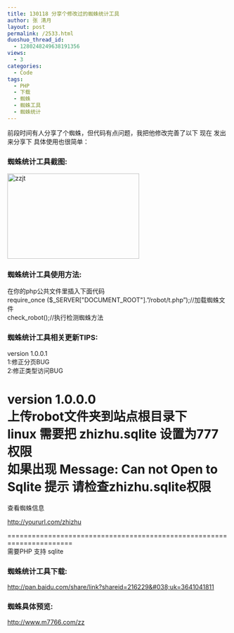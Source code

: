 ```yaml
---
title: 130118 分享个修改过的蜘蛛统计工具
author: 张 清月
layout: post
permalink: /2533.html
duoshuo_thread_id:
  - 1280248249638191356
views:
  - 3
categories:
  - Code
tags:
  - PHP
  - 下载
  - 蜘蛛
  - 蜘蛛工具
  - 蜘蛛统计
---
```

前段时间有人分享了个蜘蛛，但代码有点问题，我把他修改完善了以下 现在 发出来分享下 具体使用也很简单：

### 蜘蛛统计工具截图:

<a href="http://www.80aj.com/2533.html/zzjt" rel="attachment wp-att-2534"><img src="http://www.80aj.com/wp-content/uploads/2013/01/zzjt-300x194.jpg" alt="zzjt" width="300" height="194" class="aligncenter size-medium wp-image-2534" /></a>

### 蜘蛛统计工具使用方法:

在你的php公共文件里插入下面代码  
require\_once ($\_SERVER["DOCUMENT_ROOT"].&#8221;/robot/t.php&#8221;);//加载蜘蛛文件  
check_robot();//执行检测蜘蛛方法

### 蜘蛛统计工具相关更新TIPS:

version 1.0.0.1  
1:修正分页BUG  
2:修正类型访问BUG

version 1.0.0.0  
上传robot文件夹到站点根目录下  
linux 需要把 zhizhu.sqlite 设置为777 权限  
如果出现 Message: Can not Open to Sqlite 提示 请检查zhizhu.sqlite权限  
======================================================================  
查看蜘蛛信息

http://yoururl.com/zhizhu

======================================================================  
需要PHP 支持 sqlite

### 蜘蛛统计工具下载:

http://pan.baidu.com/share/link?shareid=216229&#038;uk=3641041811

### 蜘蛛具体预览:

http://www.m7766.com/zz